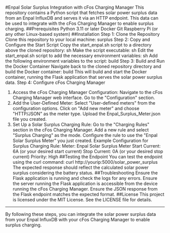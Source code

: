 
#Enpal Solar Surplus Integration with cFos Charging Manager
This repository contains a Python script that fetches solar power surplus data from an Enpal InfluxDB and serves it via an HTTP endpoint. This data can be used to integrate with the cFos Charging Manager to enable surplus charging.
##Prerequisites
Python 3.11 or later
Docker
Git
Raspberry Pi (or any other Linux-based system)
##Installation
Step 1: Clone the Repository
Clone this repository to your local machine:
surplus
Step 2: Copy and Configure the Start Script
Copy the start_enpal.sh script to a directory above the cloned repository:
sh
Make the script executable:
sh
Edit the start_enpal.sh script to add the necessary environment variables:
sh
Add the following environment variables to the script:
build
Step 3: Build and Run the Docker Container
Navigate back to the cloned repository directory and build the Docker container:
build
This will build and start the Docker container, running the Flask application that serves the solar power surplus data.
Step 4: Configure cFos Charging Manager
1. Access the cFos Charging Manager Configuration:
Navigate to the cFos Charging Manager web interface.
Go to the "Configuration" section.
2. Add the User-Defined Meter:
Select "User-defined meters" from the configuration options.
Click on "Add new meter" and choose "HTTP/JSON" as the meter type.
Upload the Enpal_Surplus_Meter.json file you created.
3. Set Up a Solar Surplus Charging Rule:
Go to the "Charging Rules" section in the cFos Charging Manager.
Add a new rule and select "Surplus Charging" as the mode.
Configure the rule to use the "Enpal Solar Surplus Meter" you just created.
Example Configuration for Surplus Charging Rule:
Meter: Enpal Solar Surplus Meter
Start Current: 6A (or your desired start current)
Stop Current: 0A (or your desired stop current)
Priority: High
##Testing the Endpoint
You can test the endpoint using the curl command:
curl http://yourip:5000/solar_power_surplus
The expected response should reflect the calculated solar power surplus considering the battery status.
##Troubleshooting
Ensure the Flask application is running and check the logs for any errors.
Ensure the server running the Flask application is accessible from the device running the cFos Charging Manager.
Ensure the JSON response from the Flask endpoint matches the expected format.
##License
This project is licensed under the MIT License. See the LICENSE file for details.
---
By following these steps, you can integrate the solar power surplus data from your Enpal InfluxDB with your cFos Charging Manager to enable surplus charging.


